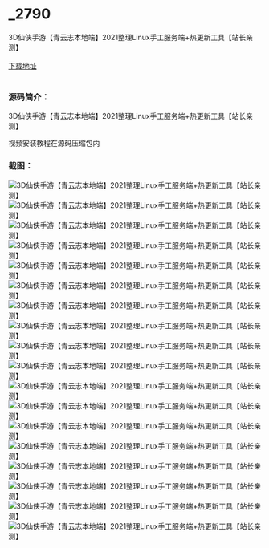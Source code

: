 # _2790
3D仙侠手游【青云志本地端】2021整理Linux手工服务端+热更新工具【站长亲测】
<br/></br>
[下载地址](https://www.uuid2.com/2790.html "下载地址")
<br/></br>
<h3>源码简介：</h3>
<p>3D仙侠手游【青云志本地端】2021整理Linux手工服务端+热更新工具【站长亲测】<p>
<p>视频安装教程在源码压缩包内<p>
<h3>截图：</h3>
<img src="https://www.uuid2.com/wp-content/uploads/img/202201/93f50f3779.jpg" alt="3D仙侠手游【青云志本地端】2021整理Linux手工服务端+热更新工具【站长亲测】"><img src="https://www.uuid2.com/wp-content/uploads/img/202201/251f4ff950.jpg" alt="3D仙侠手游【青云志本地端】2021整理Linux手工服务端+热更新工具【站长亲测】"><img src="https://www.uuid2.com/wp-content/uploads/img/202201/78803e9264.jpg" alt="3D仙侠手游【青云志本地端】2021整理Linux手工服务端+热更新工具【站长亲测】"><img src="https://www.uuid2.com/wp-content/uploads/img/202201/55a1a0b629.jpg" alt="3D仙侠手游【青云志本地端】2021整理Linux手工服务端+热更新工具【站长亲测】"><img src="https://www.uuid2.com/wp-content/uploads/img/202201/591b210160.jpg" alt="3D仙侠手游【青云志本地端】2021整理Linux手工服务端+热更新工具【站长亲测】"><img src="https://www.uuid2.com/wp-content/uploads/img/202201/74c1f91834.jpg" alt="3D仙侠手游【青云志本地端】2021整理Linux手工服务端+热更新工具【站长亲测】"><img src="https://www.uuid2.com/wp-content/uploads/img/202201/e2744fe719.jpg" alt="3D仙侠手游【青云志本地端】2021整理Linux手工服务端+热更新工具【站长亲测】"><img src="https://www.uuid2.com/wp-content/uploads/img/202201/a861da9556.jpg" alt="3D仙侠手游【青云志本地端】2021整理Linux手工服务端+热更新工具【站长亲测】"><img src="https://www.uuid2.com/wp-content/uploads/img/202201/0f07973407.jpg" alt="3D仙侠手游【青云志本地端】2021整理Linux手工服务端+热更新工具【站长亲测】"><img src="https://www.uuid2.com/wp-content/uploads/img/202201/3f2c40c202.jpg" alt="3D仙侠手游【青云志本地端】2021整理Linux手工服务端+热更新工具【站长亲测】"><img src="https://www.uuid2.com/wp-content/uploads/img/202201/52303b6618.jpg" alt="3D仙侠手游【青云志本地端】2021整理Linux手工服务端+热更新工具【站长亲测】"><img src="https://www.uuid2.com/wp-content/uploads/img/202201/fc5d771966.jpg" alt="3D仙侠手游【青云志本地端】2021整理Linux手工服务端+热更新工具【站长亲测】"><img src="https://www.uuid2.com/wp-content/uploads/img/202201/94e1dda447.jpg" alt="3D仙侠手游【青云志本地端】2021整理Linux手工服务端+热更新工具【站长亲测】"><img src="https://www.uuid2.com/wp-content/uploads/img/202201/3b6f456958.jpg" alt="3D仙侠手游【青云志本地端】2021整理Linux手工服务端+热更新工具【站长亲测】"><img src="https://www.uuid2.com/wp-content/uploads/img/202201/9aa9c2d450.jpg" alt="3D仙侠手游【青云志本地端】2021整理Linux手工服务端+热更新工具【站长亲测】"><img src="https://www.uuid2.com/wp-content/uploads/img/202201/58c0dac927.jpg" alt="3D仙侠手游【青云志本地端】2021整理Linux手工服务端+热更新工具【站长亲测】"><img src="https://www.uuid2.com/wp-content/uploads/img/202201/3ca1479491.jpg" alt="3D仙侠手游【青云志本地端】2021整理Linux手工服务端+热更新工具【站长亲测】"><img src="https://www.uuid2.com/wp-content/uploads/img/202201/c166f10807.jpg" alt="3D仙侠手游【青云志本地端】2021整理Linux手工服务端+热更新工具【站长亲测】">

